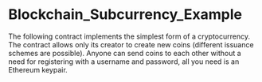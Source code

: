 # Blockchain_Subcurrency_Example
The following contract implements the simplest form of a cryptocurrency. The contract allows only its creator to create new coins (different issuance schemes are possible). Anyone can send coins to each other without a need for registering with a username and password, all you need is an Ethereum keypair.
